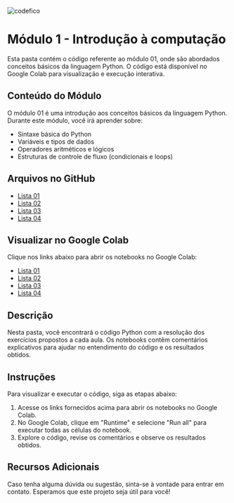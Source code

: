 ![codefico](https://github.com/allysonthales/codefico/assets/121051849/da92ab3a-246d-4d08-b730-3cad1e4d98cd)

# Módulo 1 - Introdução à computação

Esta pasta contém o código referente ao módulo 01, onde são abordados conceitos básicos da linguagem Python. O código está disponível no Google Colab para visualização e execução interativa.

## Conteúdo do Módulo

O módulo 01 é uma introdução aos conceitos básicos da linguagem Python. Durante este módulo, você irá aprender sobre:

- Sintaxe básica do Python
- Variáveis e tipos de dados
- Operadores aritméticos e lógicos
- Estruturas de controle de fluxo (condicionais e loops)

## Arquivos no GitHub

- [Lista 01](https://github.com/allysonthales/codefico/blob/main/modulo01/Lista_1_M%C3%B3dulo_1_Turma_Lua.ipynb)
- [Lista 02](https://github.com/allysonthales/codefico/blob/main/modulo01/Lista_2_M%C3%B3dulo_1_Turma_Lua.ipynb)
- [Lista 03](https://github.com/allysonthales/codefico/blob/main/modulo01/Lista_3_M%C3%B3dulo_1_Turma_Lua.ipynb)
- [Lista 04](https://github.com/allysonthales/codefico/blob/main/modulo01/Lista_4_M%C3%B3dulo_1_Turma_Lua.ipynb)

## Visualizar no Google Colab

Clique nos links abaixo para abrir os notebooks no Google Colab:

- [Lista 01](https://colab.research.google.com/drive/14jsGY50mOqiSIID6dTOgbJUc79r-2HSq)
- [Lista 02](https://colab.research.google.com/drive/15XHiHmH5eCESw8COuwh_8yf3j5RdMIJt?usp=sharing)
- [Lista 03](https://colab.research.google.com/drive/1xXX9jUZSLQiKosQKzFsCqfMfv7v3Gq3Z?usp=sharing)
- [Lista 04](https://colab.research.google.com/drive/1lYwgzSTLHPp9oQ9zbpxQXFU_rkjOoQd3)

## Descrição

Nesta pasta, você encontrará o código Python com a resolução dos exercícios propostos a cada aula. Os notebooks contêm comentários explicativos para ajudar no entendimento do código e os resultados obtidos.

## Instruções

Para visualizar e executar o código, siga as etapas abaixo:

1. Acesse os links fornecidos acima para abrir os notebooks no Google Colab.
2. No Google Colab, clique em "Runtime" e selecione "Run all" para executar todas as células do notebook.
3. Explore o código, revise os comentários e observe os resultados obtidos.

## Recursos Adicionais

Caso tenha alguma dúvida ou sugestão, sinta-se à vontade para entrar em contato. Esperamos que este projeto seja útil para você!
